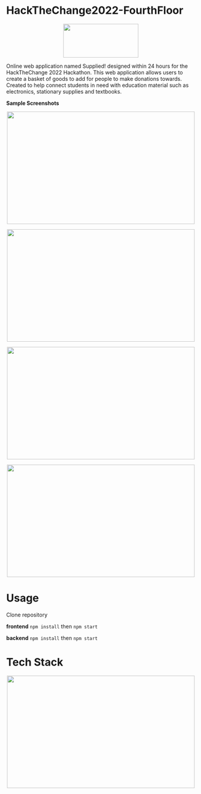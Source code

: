 # HackTheChange2022-FourthFloor

<p align="center">
  <img width="200" height="90" border-radius="10px" src="https://user-images.githubusercontent.com/81478885/202953937-b614c39a-9623-4fc4-b734-81127e464e51.png">
</p>

Online web application named Supplied! designed within 24 hours for the HackTheChange 2022 Hackathon. This web application allows users to create a basket of goods to add for people to make donations towards. Created to help connect students in need with education material such as electronics, stationary supplies and textbooks.

**Sample Screenshots**

<p align="center">
  <img width="500" height="300" src="https://user-images.githubusercontent.com/81478885/202954215-e73f12c9-073f-4ff0-901d-c83644d3eec7.png">
</p>

<p align="center">
  <img width="500" height="300" src="https://user-images.githubusercontent.com/81478885/202955057-4a7e3aab-6d99-4a23-9f99-11aa0e5a9361.png">  
</p>

<p align="center">
    <img width="500" height="300" src="https://user-images.githubusercontent.com/81478885/202955320-c1c917fe-dbe8-4bd9-9355-76eb1239606b.png">
</p>

<p align="center">
  <img width="500" height="300" src="https://user-images.githubusercontent.com/81478885/202955431-d742a96c-5619-451e-93b7-f815558dce1b.png">
</p>

# Usage
Clone repository

**frontend**
``npm install``
then
``npm start``

**backend**
``npm install``
then
``npm start``

# Tech Stack

<p align="center">
  <img width="500" height="300" border-radius="10px" src="https://user-images.githubusercontent.com/81478885/202956047-15912db8-4d4e-4498-9562-f9f2b9c5481d.png">
</p>

